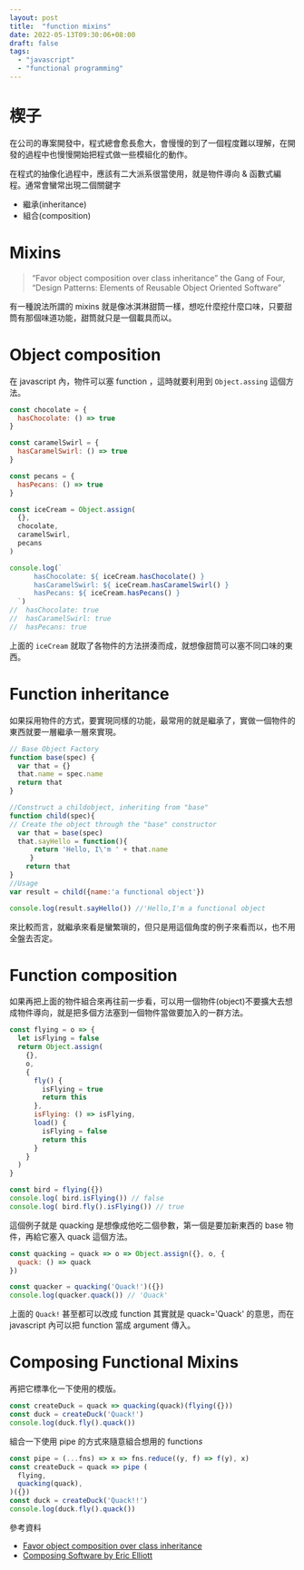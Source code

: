 ```yaml
---
layout: post
title:  "function mixins"
date: 2022-05-13T09:30:06+08:00
draft: false
tags: 
  - "javascript"
  - "functional programming"
---
```


# 楔子
在公司的專案開發中，程式總會愈長愈大，會慢慢的到了一個程度難以理解，在開發的過程中也慢慢開始把程式做一些模組化的動作。

在程式的抽像化過程中，應該有二大派系很當使用，就是物件導向 & 函數式編程。通常會蠻常出現二個關鍵字
- 繼承(inheritance)
- 組合(composition)


# Mixins

> “Favor object composition over class inheritance” the Gang of Four, “Design Patterns: Elements of Reusable Object Oriented Software”

有一種說法所謂的 mixins 就是像冰淇淋甜筒一樣，想吃什麼挖什麼口味，只要甜筒有那個味道功能，甜筒就只是一個載具而以。

# Object composition

在 javascript 內，物件可以塞 function ，這時就要利用到 `Object.assing` 這個方法。

```javascript
const chocolate = { 
  hasChocolate: () => true
}

const caramelSwirl = { 
  hasCaramelSwirl: () => true
}

const pecans = { 
  hasPecans: () => true
}

const iceCream = Object.assign(
  {}, 
  chocolate,
  caramelSwirl,
  pecans
)

console.log(`
	  hasChocolate: ${ iceCream.hasChocolate() }
	  hasCaramelSwirl: ${ iceCream.hasCaramelSwirl() }
	  hasPecans: ${ iceCream.hasPecans() }
  `)
//  hasChocolate: true
//  hasCaramelSwirl: true
//  hasPecans: true
```

上面的 `iceCream` 就取了各物件的方法拼湊而成，就想像甜筒可以塞不同口味的東西。

# Function inheritance

如果採用物件的方式，要實現同樣的功能，最常用的就是繼承了，實做一個物件的東西就要一層繼承一層來實現。

```javascript
// Base Object Factory
function base(spec) {
  var that = {}
  that.name = spec.name
  return that
}

//Construct a childobject, inheriting from "base"
function child(spec){
// Create the object through the "base" constructor 
  var that = base(spec)
  that.sayHello = function(){
	  return 'Hello, I\'m ' + that.name
	 }
	return that
}
//Usage
var result = child({name:'a functional object'})

console.log(result.sayHello()) //'Hello,I'm a functional object
```

來比較而言，就繼承來看是蠻繁瑣的，但只是用這個角度的例子來看而以，也不用全盤去否定。

# Function composition

如果再把上面的物件組合來再往前一步看，可以用一個物件(object)不要擴大去想成物件導向，就是把多個方法塞到一個物件當做要加入的一群方法。

```javascript
const flying = o => {
  let isFlying = false
  return Object.assign(
    {}, 
    o, 
    {
      fly() {
        isFlying = true
        return this
      },
      isFlying: () => isFlying,
      load() {
        isFlying = false
        return this
      }
    }
  )
}

const bird = flying({})
console.log( bird.isFlying()) // false
console.log( bird.fly().isFlying()) // true
```

這個例子就是 quacking 是想像成他吃二個參數，第一個是要加新東西的 base 物件，再給它塞入 quack 這個方法。

```javascript
const quacking = quack => o => Object.assign({}, o, {
  quack: () => quack
})

const quacker = quacking('Quack!')({})
console.log(quacker.quack()) // 'Quack'
```

上面的 `Quack!` 甚至都可以改成 function 其實就是 quack='Quack' 的意思，而在 javascript 內可以把 function 當成 argument 傳入。

# Composing Functional Mixins

再把它標準化一下使用的模版。

```javascript
const createDuck = quack => quacking(quack)(flying({}))
const duck = createDuck('Quack!')
console.log(duck.fly().quack())
```

組合一下使用 pipe 的方式來隨意組合想用的 function*s*

```javascript
const pipe = (...fns) => x => fns.reduce((y, f) => f(y), x)
const createDuck = quack => pipe (
  flying,
  quacking(quack),
)({})
const duck = createDuck('Quack!!')
console.log(duck.fly().quack())
```


參考資料
- [Favor object composition over class inheritance](https://www.amazon.com/Design-Patterns-Elements-Reusable-Object-Oriented/dp/0201633612/ref=as_li_ss_tl?ie=UTF8&qid=1494993475&sr=8-1&keywords=design+patterns&linkCode=ll1&tag=eejs-20&linkId=6c553f16325f3939e5abadd4ee04e8b4)
- [Composing Software by Eric Elliott](https://medium.com/javascript-scene/composing-software-the-book-f31c77fc3ddc)